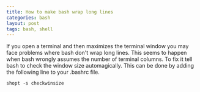 ```yaml
---
title: How to make bash wrap long lines
categories: bash 
layout: post
tags: bash, shell
---
```

If you open a terminal and then maximizes the terminal window you
may face problems where bash don't wrap long lines. This seems to
happen when bash wrongly assumes the number of terminal columns. To
fix it tell bash to check the window size automagically. This
can be done by adding the following line to your .bashrc file.

```
shopt -s checkwinsize
```
